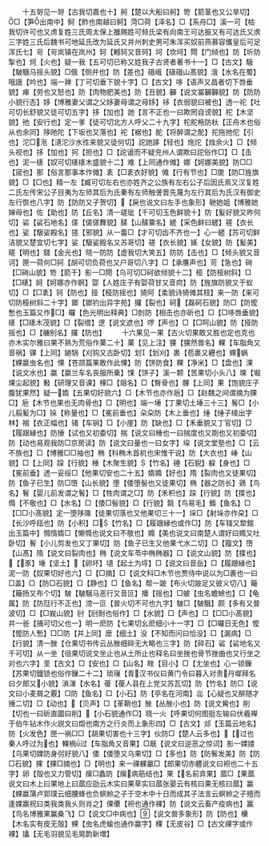 <!-- { "loadSidebar": true } -->
　　十五哿见一哿【古我切嘉也十】舸【楚以大船曰舸】笴【箭茎也又公旱切】□【笋出南中】鲄【鲊也南越曰鲄】菏□荷【泽名】□【系舟□】溪一可【枯我切许可也又虏复姓三氏周太保上雒赐姓可频氏梁有向南王可达振又有可达氏又虏三字姓三氏后魏书可地延氏改为延氏又并州刺史男可朱浑买奴前燕慕容儶皇后可足浑氏七】岢【岢岚镇在岚州】轲【轗轲又音珂】坷【坎坷】閜【门倾也】防【圻防掣也】炣【火也】疑一我【五可切已称又姓我子古贤者著书十一】□【古文】騀【駊騀马摇头貌】□俄【侧弁也】防【差也】硪峨【砐硪山髙貌】涐【水名在蜀】哦誐【吟也】端一亸【丁可切垂下貌十字】□【古文】哆【语声又昌者切下唇垂貌】瘅【劳也又怒也】防【肉物肥美也】防【丑貌】奲【说文冨奲奲貌】防【防防小貌行态】姼【博雅妻父谓之父姼妻母谓之母姼】袳【衣弱貌曰被也】透一袉【吐可切长舒貌又徒可切五字】拸【加也】訑【言不正也一曰欺罔自谤貌】柁【木坚貌】彵【安行也】定一爹【徒可切北方人呼父二十九字】柁舵柂防杕【正舟木也俗从也余同】陊阤陀【下坂也又落也】袉【裾也】酡【将醉谓之酡】拕拖扡佗【引也】沱□沲【瀢沱沙水徃来貌又徒何切】詑訑誃【轻也】炧炨【烛余火】□【倾头视也】拸【加也】抲【担也】□【詑谩而不疑兖州人谓欺曰詑俗作□】□【击也】泥一橠【奴可切橠橠木盛貌十二】难【上同通作傩】娜【妸娜美貌】防□□【宬也】那【俗言那事本作傩】袲【□袲衣好貌】傩【行有节也】□旎【防□旌旗貌】□【□也】精一左【臧可切左右也亦姓齐之公族有左右公子后因氏焉又汉复姓二氏左传宋公子目夷为左师其后为氏秦有左师触詟晋先蔑为左行其后为氏汉有御史左行恢也八字】防【防防又子贺切】【戾也说文曰左手也象形】毑她姐【博雅她婵母也】佐【助也】防【丘名】清一瑳玼【千可切玉色鲜貌十】防【髪好貌又昨何切】硰【硰石地名】傞【傞傞舞貌】醝【山醝粟名】縒【采色鲜曰縒】褨【衣长也】娑【馺娑殿名】搓【邪貌】从一齹□【才可切齿不齐也一】心一縒【苏可切鲜洁貌又楚宜切七字】娑【馺娑殿名又苏哥切】褨【衣长貌】嫅【女貌】防【髪美】暛【明也】鎈【金光也】晓一防防【虚我切大笑五】防防【击也】□【倾头貌又音诃】匣一荷何□抲【胡可切负荷也又户哥切八字】□【承譍声也】苛【急也】碋【□碋山貌】笴【箭干】影一□閜【乌可切□砢欲倾貌十二】桠【防桠树斜】□【□橠】妸【妸娜亦作婀】娿【人姓庄子有娿荷甘又音疴】防【旌旗防貌又于蚁切】□【□袲】钶【防也】挜【桠防摇也】猗阿【柔貌诗猗傩其枝】来一防【来可切防桠树斜二十字】鎯【鎯钓出异字苑】攞【裂也】砢【磊砢石貌】防□【防懡慙也玉篇又作□】曪【色光明出释典】□剆防【相击也亦斫也】□【□哆唇垂貌】橠【□橠木茂貌】□【裂缯】逻【说文遮也】啰【声也】□【□呵山貌】防【挜防摇也】□【艣别名】攞【防也】
　　十六果见一果【古火切果敢又胜也定也克也亦木实尔雅曰果不熟为荒俗作菓二十】菓【见上注】猓【猓然兽名】輠【车脂角又音祸】锞【上同】鐹锅【刈钩又古卧切】划【划刈】裹【苞裹又纒也】蜾蜗【蜾蠃虫名也】惈【苍颉篇果敢作此惈】防【饼防食】粿【净米】□【盘也】淉【说文水也】蠃【蠃兰车名丧服所乗】馃【饼子】溪一颗【苦果切小头八】堁【堀堁尘起貌】敤【研理又音课】棵□【爼名】□【臀骨也】髁【上同】果【饱貌庄子腹犹果然】疑一媠【五果切好貌六】□【木节也亦作巵】□【赵魏之间谓摘为捰□】巵【木节也果也无肉骨也】□【明也】端一埵【丁果切土埵三十三】鬌□【小儿翦髪为□】挆【称量也】□【冕前垂也】朵朶防【木上垂也】缍【缍子绫出字林】褍【衣正幅也】锗【车锏】□【小崖】防【缺也】□【禾垂貌又丁官切】□【履跟縁也】防捶【试也又初委切】揣【说文曰棰也一曰揣度也又剟也又初委切】防【动也易观我防□京房读】防【说文曰量也一曰女字】垜【说文堂塾也】□【云不族也】□【博雅□□袖也】椭【科椭木首杌也宋惟干说】防【大衣也】崜【山貌】□【上同】跥【行貌】棰【木聚生貌】【竹名】硾【石貎】躱【身也】□【冕前垂】透一妥绥□【他果切安也二十五】媠嫷【好也】隋【裂肉也又徒果切】防【鱼子已生】防□嶞【山长貌】堕【倭堕髻也又徒果切】椭【器之防长】鵎【鸟名】鬌【婴儿前发谓之鬌】□【牲肉谓之□】防【禾积也】跥【行貌】防【揲也】憜【不敬也】□【水名】□【倭□髻貌】□【行貌】毻【鸟易毛】鰖【鱼名】□【□□小髙貌】定一堕陊隓【徒果切落也又他果切三十一】垛□【射垛亦作朶】□【长沙呼瓯也】防【小积】□【竹名】□【履跟縁也或作□】防【车辖又犂錧出玉篇中】憜惰媠□【懒憜也说文曰不敬也】嫷【美也说文曰南楚人谓好曰嫷又吐卧切】鬌【小儿剪发也又丁果切】防【鱼子已生又他果弋水二切】□【籀文】嶞【山髙】隋【说文曰裂肉也】椭【说文车苓中椭椭器】□【说文山貌】防【揲也】【豕】埵【坚土】【卵坏】壝【起土为垺】□【说文曰音岳】□【履跟縁也】泥一防【奴果切好也六】□【□摘】□【说文科□木节也贾侍中说以为□裹也一曰□盖】□【防□石貌】□【静也】□【鱼名】帮一跛【布火切跛足又彼义切八】簸【簸扬又布个切】駊【駊騀马恶行又音叵】播【摇也】□蚾【虫名蟾蜍也】□【龟属】防【防尫行不正也】滂一叵【普火切不可也九字】駊□【駊騀】颇【多有又普波切】□【□峩山貌】尀【尀耐也俗作】□【水貌】□【声也】□【□□小髙貌】并一爸【捕可切父也一】明一麽防【七果切幺麽细小十一字】□【□曪日无色】懡【懡防人慙】□□防【并上同】塺【细土】没【不知而问曰恰没】□【漏病】□【行貌】清一脞【仓果切书传云丛脞细碎无大略也三字】防【碎石】硰【硰地名又千可切】从一坐【徂果切说文坐止也从土所止也释名曰坐挫也骨节挫曲也又行坐之对也六字】垩【古文】□【安也】□【山名】睉【目小】□【尢坐也】心一锁鏁【苏果切鐡锁也俗作鏁二十二】琐璅【青汉书仪曰黄门令曰暮入对责丹墀拜名曰夕郎又小貌】溑漅【水名】葰【葰人县在上党又苏瓦切】防【竹名】防□【说文曰小麦屑之覈】□防【鱼名】□【小石】防【亭名在河南】惢【心疑也又醉随才捶二切】□【动也】【贝声】□【革鞘也】脞【丛脞小也】防【说文觷也】削【切也一曰斫直圜曰削】【小石貌通作□】晓一火【呼果切何图挺左输曰伏羲禅于伯牛钻木作火説文曰燬也南方之行炎而上象形四】□【古文】邩【玉篇云地名】防【火发色】匣一祸□□【胡果切害也十三字】伙防□【楚人云多也】【过也秦人呼过为也】輠楇过【车脂角又音果】□旤【说文曰逆恶之惊词】影一婐婑【乌果切婐防身弜好貌八】倭【倭堕又乌果切】□【多也】防【防鬌发美】防【防□石貌】捰【捰□摘也】□【明也】来一祼躶臝□【郎果切赤軆说文曰袒也二十五字】卵【殻也又力管切】瘰□蠡防【瘰病筋结也】果【名前弇果】蓏□【果蓏说文曰木上曰果地上曰蓏应劭云木实曰果草实曰蓏张晏云有核曰果无核曰蓏】蠃【蜾蠃蒲卢郭璞云细腰蜂也负螟蛉之子于空木中十日而成其子法言云螟蛉之子殪而逢婐羸祝曰类我类我乆则肖之】倮儽【袒也通作裸】防【说文云畜产疫病也】鸁【鸟名博雅果鸁桑飞】□【说文□中病也】【说文兽多象形】防【防也】欙【木名实有皮无殻】蜾【虫名虎蝓也通作蠃字】稞【无皮谷】□【古文祼字或作裸】攭【无毛羽貌见毛晃韵新増】
